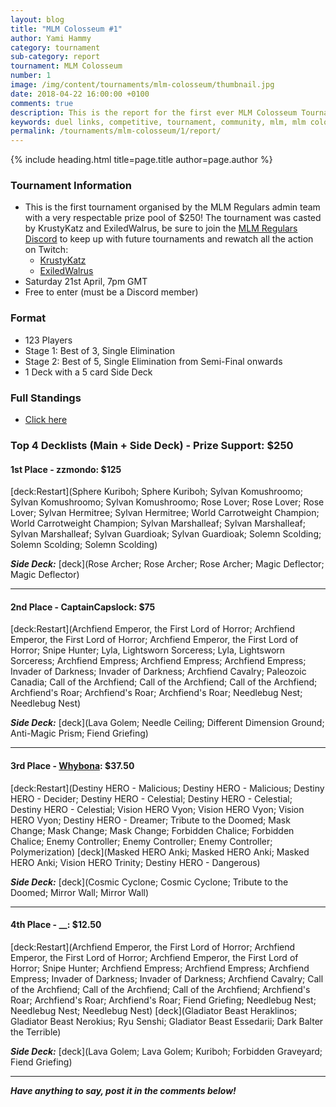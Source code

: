 ```yaml
---
layout: blog
title: "MLM Colosseum #1"
author: Yami Hammy
category: tournament
sub-category: report
tournament: MLM Colosseum
number: 1
image: /img/content/tournaments/mlm-colosseum/thumbnail.jpg
date: 2018-04-22 16:00:00 +0100
comments: true
description: This is the report for the first ever MLM Colosseum Tournament with a prize pool of $250, check out the top players and their decks here!
keywords: duel links, competitive, tournament, community, mlm, mlm colosseum, colosseum
permalink: /tournaments/mlm-colosseum/1/report/
---
```


{% include heading.html title=page.title author=page.author %}

### Tournament Information
- This is the first tournament organised by the MLM Regulars admin team with a very respectable prize pool of $250! The tournament was casted by KrustyKatz and ExiledWalrus, be sure to join the [MLM Regulars Discord](https://discord.gg/8gRaqYC) to keep up with future tournaments and rewatch all the action on Twitch:
    - [KrustyKatz](https://www.twitch.tv/krustykatz/)
    - [ExiledWalrus](https://www.twitch.tv/exiledwalrus/)
- Saturday 21st April, 7pm GMT
- Free to enter (must be a Discord member)

### Format
- 123 Players
- Stage 1: Best of 3, Single Elimination
- Stage 2: Best of 5, Single Elimination from Semi-Final onwards
- 1 Deck with a 5 card Side Deck

### Full Standings
- [Click here](https://smash.gg/tournament/mlm-colosseum/events/mlm-colosseum/standings)

### Top 4 Decklists (Main + Side Deck) - Prize Support: $250

#### 1st Place - zzmondo: $125

[deck:Restart](Sphere Kuriboh; Sphere Kuriboh; Sylvan Komushroomo; Sylvan Komushroomo; Sylvan Komushroomo; Rose Lover; Rose Lover; Rose Lover; Sylvan Hermitree; Sylvan Hermitree; World Carrotweight Champion; World Carrotweight Champion; Sylvan Marshalleaf; Sylvan Marshalleaf; Sylvan Marshalleaf; Sylvan Guardioak; Sylvan Guardioak; Solemn Scolding; Solemn Scolding; Solemn Scolding)

***Side Deck:***
[deck](Rose Archer; Rose Archer; Rose Archer; Magic Deflector; Magic Deflector)

---

#### 2nd Place - CaptainCapslock: $75

[deck:Restart](Archfiend Emperor, the First Lord of Horror; Archfiend Emperor, the First Lord of Horror; Archfiend Emperor, the First Lord of Horror; Snipe Hunter; Lyla, Lightsworn Sorceress; Lyla, Lightsworn Sorceress; Archfiend Empress; Archfiend Empress; Archfiend Empress; Invader of Darkness; Invader of Darkness; Archfiend Cavalry; Paleozoic Canadia; Call of the Archfiend; Call of the Archfiend; Call of the Archfiend; Archfiend's Roar; Archfiend's Roar; Archfiend's Roar; Needlebug Nest; Needlebug Nest)

***Side Deck:***
[deck](Lava Golem; Needle Ceiling; Different Dimension Ground; Anti-Magic Prism; Fiend Griefing)

---

#### 3rd Place - [Whybona](/top-player-council/whybona/): $37.50

[deck:Restart](Destiny HERO - Malicious; Destiny HERO - Malicious; Destiny HERO - Decider; Destiny HERO - Celestial; Destiny HERO - Celestial; Destiny HERO - Celestial; Vision HERO Vyon; Vision HERO Vyon; Vision HERO Vyon; Destiny HERO - Dreamer; Tribute to the Doomed; Mask Change; Mask Change; Mask Change; Forbidden Chalice; Forbidden Chalice; Enemy Controller; Enemy Controller; Enemy Controller; Polymerization)
[deck](Masked HERO Anki; Masked HERO Anki; Masked HERO Anki; Vision HERO Trinity; Destiny HERO - Dangerous)

***Side Deck:***
[deck](Cosmic Cyclone; Cosmic Cyclone; Tribute to the Doomed; Mirror Wall; Mirror Wall)

---

#### 4th Place - __: $12.50

[deck:Restart](Archfiend Emperor, the First Lord of Horror; Archfiend Emperor, the First Lord of Horror; Archfiend Emperor, the First Lord of Horror; Snipe Hunter; Archfiend Empress; Archfiend Empress; Archfiend Empress; Invader of Darkness; Invader of Darkness; Archfiend Cavalry; Call of the Archfiend; Call of the Archfiend; Call of the Archfiend; Archfiend's Roar; Archfiend's Roar; Archfiend's Roar; Fiend Griefing; Needlebug Nest; Needlebug Nest; Needlebug Nest)
[deck](Gladiator Beast Heraklinos; Gladiator Beast Nerokius; Ryu Senshi; Gladiator Beast Essedarii; Dark Balter the Terrible)

***Side Deck:***
[deck](Lava Golem; Lava Golem; Kuriboh; Forbidden Graveyard; Fiend Griefing)

---

***Have anything to say, post it in the comments below!***
